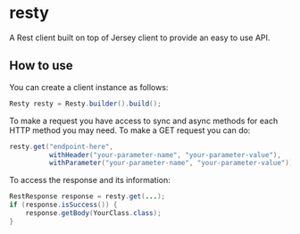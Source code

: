# resty
A Rest client built on top of Jersey client to provide an easy to use API.

## How to use
You can create a client instance as follows:
```java
Resty resty = Resty.builder().build();
```

To make a request you have access to sync and async methods for each HTTP method you may need.
To make a GET request you can do:
```java
resty.get("endpoint-here",
          withHeader("your-parameter-name", "your-parameter-value"),
          withParameter("your-parameter-name", "your-parameter-value"));
```

To access the response and its information:
```java
RestResponse response = resty.get(...);
if (response.isSuccess()) {
    response.getBody(YourClass.class);
}
```

